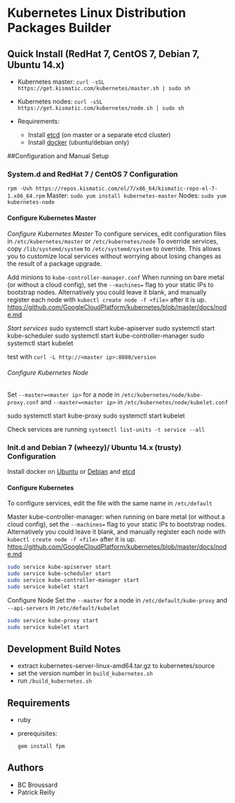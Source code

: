 # Kubernetes Linux Distribution Packages Builder


## Quick Install (RedHat 7, CentOS 7, Debian 7, Ubuntu 14.x)

* Kubernetes master:
`curl -sSL https://get.kismatic.com/kubernetes/master.sh | sudo sh`
* Kubernetes nodes:
`curl -sSL https://get.kismatic.com/kubernetes/node.sh | sudo sh`

* Requirements:
  * Install [etcd](https://github.com/coreos/etcd) (on master or a separate etcd cluster)
  * Install [docker](https://docs.docker.com/installation) (ubuntu/debian only)


##Configuration and Manual Setup
### System.d and RedHat 7 / CentOS 7 Configuration
`rpm -Uvh https://repos.kismatic.com/el/7/x86_64/kismatic-repo-el-7-1.x86_64.rpm`
Master: `sudo yum install kubernetes-master`
Nodes: `sudo yum kubernetes-node`

#### Configure Kubernetes Master

*Configure Kubernetes Master*
To configure services, edit configuration files in `/etc/kubernetes/master` or `/etc/kubernetes/node`
To override services, copy `/lib/systemd/system` to `/etc/systemd/system` to override. This allows you to customize local services without worrying about losing changes as the result of a package upgrade.


Add minions to `kube-controller-manager.conf`
When running on bare metal (or without a cloud config), set the `--machines=` flag to your static IPs to bootstrap nodes. Alternatively you could leave it blank, and manually register each node with `kubectl create node -f <file>` after it is up. https://github.com/GoogleCloudPlatform/kubernetes/blob/master/docs/node.md

*Start services*
sudo systemctl start kube-apiserver
sudo systemctl start kube-scheduler
sudo systemctl start kube-controller-manager
sudo systemctl start kubelet

test with
`curl -L http://<master ip>:8080/version`

###### Configure Kubernetes Node

Set `--master=<master ip>` for a node in `/etc/kubernetes/node/kube-proxy.conf` and `--master=<master ip>` in `/etc/kubernetes/node/kubelet.conf`


sudo systemctl start kube-proxy
sudo systemctl start kubelet

Check services are running
`systemctl list-units -t service --all`




### Init.d and Debian 7 (wheezy)/ Ubuntu 14.x (trusty) Configuration

Install docker on [Ubuntu](https://docs.docker.com/installation/ubuntulinux/) or [Debian](https://docs.docker.com/installation/debian/) and [etcd](https://github.com/coreos/etcd)


#### Configure Kubernetes
To configure services, edit the file with the same name in `/etc/default`

Master
kube-controller-manager: when running on bare metal (or without a cloud config), set the `--machines=` flag to your static IPs to bootstrap nodes. Alternatively you could leave it blank, and manually register each node with `kubectl create node -f <file>` after it is up. https://github.com/GoogleCloudPlatform/kubernetes/blob/master/docs/node.md

```bash
sudo service kube-apiserver start
sudo service kube-scheduler start
sudo service kube-controller-manager start
sudo service kubelet start
```

Configure Node
Set the `--master` for a node in `/etc/default/kube-proxy` and `--api-servers` in `/etc/default/kubelet`

```bash
sudo service kube-proxy start
sudo service kubelet start
```

## Development Build Notes

* extract kubernetes-server-linux-amd64.tar.gz to kubernetes/source
* set the version number in `build_kubernetes.sh`
* run `/build_kubernetes.sh`

## Requirements

* ruby
* prerequisites:

     `gem install fpm`

## Authors

   * BC Broussard
   * Patrick Reilly
